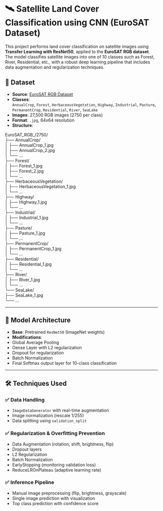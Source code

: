 # 🛰️ Satellite Land Cover Classification using CNN (EuroSAT Dataset)

This project performs land cover classification on satellite images using **Transfer Learning with ResNet50**, applied to the **EuroSAT RGB dataset**. The model classifies satellite images into one of 10 classes such as Forest, River, Residential, etc., with a robust deep learning pipeline that includes data augmentation and regularization techniques.

 

## 📂 Dataset

- **Source**: [EuroSAT RGB Dataset](https://github.com/phelber/eurosat)
- **Classes**:  
  `AnnualCrop`, `Forest`, `HerbaceousVegetation`, `Highway`, `Industrial`, `Pasture`, `PermanentCrop`, `Residential`, `River`, `SeaLake`
- **Images**: 27,500 RGB images (2750 per class)  
- **Format**: `.jpg`, 64x64 resolution  
- **Structure**:

EuroSAT_RGB_/2750/  
├── AnnualCrop/   
│   ├── AnnualCrop_1.jpg  
│   ├── AnnualCrop_2.jpg  
│   └── ...  
├── Forest/  
│   ├── Forest_1.jpg   
│   ├── Forest_2.jpg   
│   └── ...    
├── HerbaceousVegetation/    
│   ├── HerbaceousVegetation_1.jpg  
│   └── ...   
├── Highway/    
│   ├── Highway_1.jpg   
│   └── ...    
├── Industrial/   
│   ├── Industrial_1.jpg      
│   └── ...   
├── Pasture/      
│   ├── Pasture_1.jpg   
│   └── ...   
├── PermanentCrop/    
│   ├── PermanentCrop_1.jpg   
│   └── ...  
├── Residential/   
│   ├── Residential_1.jpg    
│   └── ...   
├── River/   
│   ├── River_1.jpg   
│   └── ...   
└── SeaLake/   
    ├── SeaLake_1.jpg   
    └── ...   





---

## 🧠 Model Architecture

- **Base**: Pretrained `ResNet50` (ImageNet weights)
- **Modifications**:
- Global Average Pooling
- Dense Layer with L2 regularization
- Dropout for regularization
- Batch Normalization
- Final Softmax output layer for 10-class classification

---

## 🛠️ Techniques Used

### ✅ Data Handling
- `ImageDataGenerator` with real-time augmentation
- Image normalization (rescale 1/255)
- Data splitting using `validation_split`

### ✅ Regularization & Overfitting Prevention
- Data Augmentation (rotation, shift, brightness, flip)
- Dropout layers
- L2 Regularization
- Batch Normalization
- EarlyStopping (monitoring validation loss)
- ReduceLROnPlateau (adaptive learning rate)

### ✅ Inference Pipeline
- Manual image preprocessing (flip, brightness, grayscale)
- Single image prediction with visualization
- Top class prediction with confidence score 
